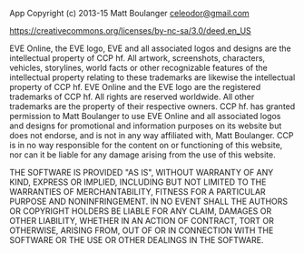 App Copyright (c) 2013-15 Matt Boulanger <celeodor@gmail.com>

https://creativecommons.org/licenses/by-nc-sa/3.0/deed.en_US

EVE Online, the EVE logo, EVE and all associated logos and designs are the intellectual
property of CCP hf. All artwork, screenshots, characters, vehicles, storylines, world facts
or other recognizable features of the intellectual property relating to these trademarks are
likewise the intellectual property of CCP hf. EVE Online and the EVE logo are the registered
trademarks of CCP hf. All rights are reserved worldwide. All other trademarks are the property
of their respective owners. CCP hf. has granted permission to Matt Boulanger
to use EVE Online and all associated logos and designs for promotional and information purposes
on its website but does not endorse, and is not in any way affiliated with, Matt Boulanger.
CCP is in no way responsible for the content on or functioning of this website, nor can it be liable for
any damage arising from the use of this website.

THE SOFTWARE IS PROVIDED "AS IS", WITHOUT WARRANTY OF ANY KIND, EXPRESS OR 
IMPLIED, INCLUDING BUT NOT LIMITED TO THE WARRANTIES OF MERCHANTABILITY, 
FITNESS FOR A PARTICULAR PURPOSE AND NONINFRINGEMENT. IN NO EVENT SHALL 
THE AUTHORS OR COPYRIGHT HOLDERS BE LIABLE FOR ANY CLAIM, DAMAGES OR OTHER 
LIABILITY, WHETHER IN AN ACTION OF CONTRACT, TORT OR OTHERWISE, ARISING 
FROM, OUT OF OR IN CONNECTION WITH THE SOFTWARE OR THE USE OR OTHER 
DEALINGS IN THE SOFTWARE.

